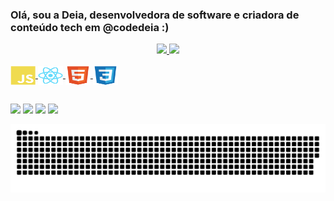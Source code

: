 ### Olá, sou a Deia, desenvolvedora de software e criadora de conteúdo tech em @codedeia :)


 <div align="center">
  <a href="https://github.com/deiacristina">
  <img height="180em" src="https://github-readme-stats.vercel.app/api?username=deiacristina&show_icons=true&theme=dracula&include_all_commits=true&count_private=true"/>
  <img height="180em" src="https://github-readme-stats.vercel.app/api/top-langs/?username=deiacristina&layout=compact&langs_count=7&theme=dracula"/>
</div>
  <div style="display: inline_block"><br>
  <img align="center" alt="Deia-Js" height="30" width="40" src="https://raw.githubusercontent.com/devicons/devicon/master/icons/javascript/javascript-plain.svg">
  <img align="center" alt="Deia-React" height="30" width="40" src="https://raw.githubusercontent.com/devicons/devicon/master/icons/react/react-original.svg">
  <img align="center" alt="Deia-HTML" height="30" width="40" src="https://raw.githubusercontent.com/devicons/devicon/master/icons/html5/html5-original.svg">
  <img align="center" alt=Deia-CSS" height="30" width="40" src="https://raw.githubusercontent.com/devicons/devicon/master/icons/css3/css3-original.svg">
</div>
  
  ##
  
  <div>
  <a href="https://www.youtube.com/channel/UCBjv_im_hwZ7q-nEDqrtIOw" target="_blank"><img src="https://img.shields.io/badge/YouTube-FF0000?style=for-the-badge&logo=youtube&logoColor=white" target="_blank"></a>
  <a href="https://instagram.com/codedeia" target="_blank"><img src="https://img.shields.io/badge/-Instagram-%23E4405F?style=for-the-badge&logo=instagram&logoColor=white" target="_blank"></a>
  <a href = "mailto:codedeia07@gmail.com"><img src="https://img.shields.io/badge/-Gmail-%23333?style=for-the-badge&logo=gmail&logoColor=white" target="_blank"></a>
  <a href="https://www.linkedin.com/in/andreiacristina/" target="_blank"><img src="https://img.shields.io/badge/-LinkedIn-%230077B5?style=for-the-badge&logo=linkedin&logoColor=white" target="_blank"></a> 
  
  ![Snake animation](https://github.com/deiacristina/deiacristina/blob/output/github-contribution-grid-snake.svg)
  
  </div>

